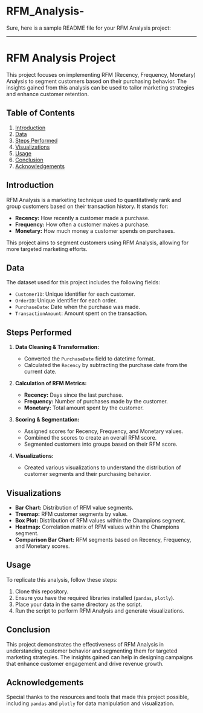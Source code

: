 # RFM_Analysis-

Sure, here is a sample README file for your RFM Analysis project:

---

# RFM Analysis Project

This project focuses on implementing RFM (Recency, Frequency, Monetary) Analysis to segment customers based on their purchasing behavior. The insights gained from this analysis can be used to tailor marketing strategies and enhance customer retention.

## Table of Contents

1. [Introduction](#introduction)
2. [Data](#data)
3. [Steps Performed](#steps-performed)
4. [Visualizations](#visualizations)
5. [Usage](#usage)
6. [Conclusion](#conclusion)
7. [Acknowledgements](#acknowledgements)

## Introduction

RFM Analysis is a marketing technique used to quantitatively rank and group customers based on their transaction history. It stands for:
- **Recency:** How recently a customer made a purchase.
- **Frequency:** How often a customer makes a purchase.
- **Monetary:** How much money a customer spends on purchases.

This project aims to segment customers using RFM Analysis, allowing for more targeted marketing efforts.

## Data

The dataset used for this project includes the following fields:
- `CustomerID`: Unique identifier for each customer.
- `OrderID`: Unique identifier for each order.
- `PurchaseDate`: Date when the purchase was made.
- `TransactionAmount`: Amount spent on the transaction.

## Steps Performed

1. **Data Cleaning & Transformation:**
    - Converted the `PurchaseDate` field to datetime format.
    - Calculated the `Recency` by subtracting the purchase date from the current date.

2. **Calculation of RFM Metrics:**
    - **Recency:** Days since the last purchase.
    - **Frequency:** Number of purchases made by the customer.
    - **Monetary:** Total amount spent by the customer.

3. **Scoring & Segmentation:**
    - Assigned scores for Recency, Frequency, and Monetary values.
    - Combined the scores to create an overall RFM score.
    - Segmented customers into groups based on their RFM score.

4. **Visualizations:**
    - Created various visualizations to understand the distribution of customer segments and their purchasing behavior.

## Visualizations

- **Bar Chart:** Distribution of RFM value segments.
- **Treemap:** RFM customer segments by value.
- **Box Plot:** Distribution of RFM values within the Champions segment.
- **Heatmap:** Correlation matrix of RFM values within the Champions segment.
- **Comparison Bar Chart:** RFM segments based on Recency, Frequency, and Monetary scores.

## Usage

To replicate this analysis, follow these steps:

1. Clone this repository.
2. Ensure you have the required libraries installed (`pandas`, `plotly`).
3. Place your data in the same directory as the script.
4. Run the script to perform RFM Analysis and generate visualizations.

## Conclusion

This project demonstrates the effectiveness of RFM Analysis in understanding customer behavior and segmenting them for targeted marketing strategies. The insights gained can help in designing campaigns that enhance customer engagement and drive revenue growth.

## Acknowledgements

Special thanks to the resources and tools that made this project possible, including `pandas` and `plotly` for data manipulation and visualization.
